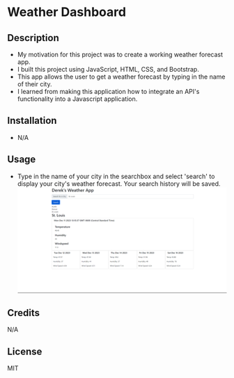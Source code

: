 # Weather Dashboard 

## Description
- My motivation for this project was to create a working weather forecast app.
- I built this project using JavaScript, HTML, CSS, and Bootstrap.
- This app allows the user to get a weather forecast by typing in the name of their city.
- I learned from making this application how to integrate an API's functionality into a Javascript application.

## Installation
- N/A

## Usage
- Type in the name of your city in the searchbox and select 'search' to display your city's weather forecast. Your search history will be saved.
![Screenshot](./assets/images/screenshot.png)

## Credits
N/A

## License
MIT
